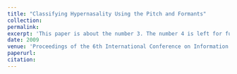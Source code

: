 ```yaml
---
title: "Classifying Hypernasality Using the Pitch and Formants"
collection: 
permalink: 
excerpt: 'This paper is about the number 3. The number 4 is left for future work.'
date: 2009
venue: 'Proceedings of the 6th International Conference on Information Technology – New Generations, ITNG 2009' 
paperurl:
citation: 
---
```

